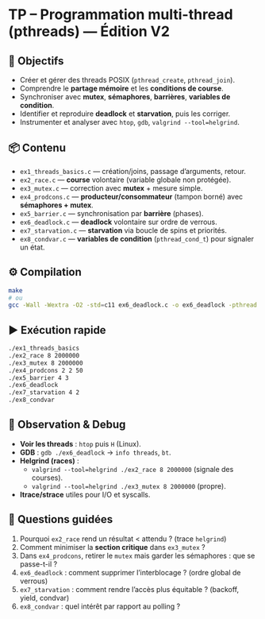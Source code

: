 # TP – Programmation multi-thread (pthreads) — Édition V2

## 🎯 Objectifs
- Créer et gérer des threads POSIX (`pthread_create`, `pthread_join`).
- Comprendre le **partage mémoire** et les **conditions de course**.
- Synchroniser avec **mutex**, **sémaphores**, **barrières**, **variables de condition**.
- Identifier et reproduire **deadlock** et **starvation**, puis les corriger.
- Instrumenter et analyser avec `htop`, `gdb`, `valgrind --tool=helgrind`.

## 📦 Contenu
- `ex1_threads_basics.c` — création/joins, passage d’arguments, retour.
- `ex2_race.c` — **course** volontaire (variable globale non protégée).
- `ex3_mutex.c` — correction avec **mutex** + mesure simple.
- `ex4_prodcons.c` — **producteur/consommateur** (tampon borné) avec **sémaphores + mutex**.
- `ex5_barrier.c` — synchronisation par **barrière** (phases).
- `ex6_deadlock.c` — **deadlock** volontaire sur ordre de verrous.
- `ex7_starvation.c` — **starvation** via boucle de spins et priorités.
- `ex8_condvar.c` — **variables de condition** (`pthread_cond_t`) pour signaler un état.

## ⚙️ Compilation
```bash
make
# ou
gcc -Wall -Wextra -O2 -std=c11 ex6_deadlock.c -o ex6_deadlock -pthread
```

## ▶️ Exécution rapide
```bash
./ex1_threads_basics
./ex2_race 8 2000000
./ex3_mutex 8 2000000
./ex4_prodcons 2 2 50
./ex5_barrier 4 3
./ex6_deadlock
./ex7_starvation 4 2
./ex8_condvar
```

## 🔎 Observation & Debug
- **Voir les threads** : `htop` puis `H` (Linux).
- **GDB** : `gdb ./ex6_deadlock` → `info threads`, `bt`.
- **Helgrind (races)** :
  - `valgrind --tool=helgrind ./ex2_race 8 2000000` (signale des courses).
  - `valgrind --tool=helgrind ./ex3_mutex 8 2000000` (propre).
- **ltrace/strace** utiles pour I/O et syscalls.

## 🧪 Questions guidées
1. Pourquoi `ex2_race` rend un résultat < attendu ? (trace `helgrind`)
2. Comment minimiser la **section critique** dans `ex3_mutex` ?
3. Dans `ex4_prodcons`, retirer le `mutex` mais garder les sémaphores : que se passe-t-il ?
4. `ex6_deadlock` : comment supprimer l’interblocage ? (ordre global de verrous)
5. `ex7_starvation` : comment rendre l’accès plus équitable ? (backoff, yield, condvar)
6. `ex8_condvar` : quel intérêt par rapport au polling ?
